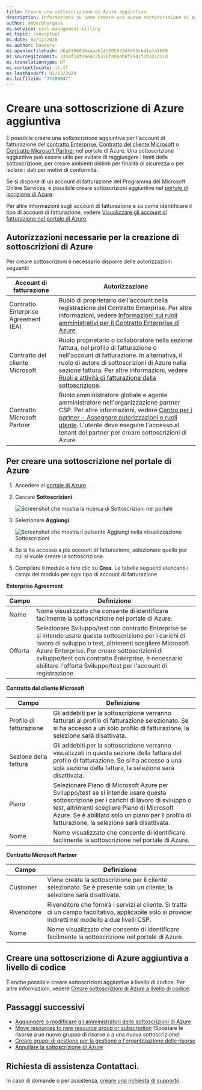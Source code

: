 ```yaml
---
title: Creare una sottoscrizione di Azure aggiuntiva
description: Informazioni su come creare una nuova sottoscrizione di Azure nel portale di Azure.
author: amberbhargava
ms.service: cost-management-billing
ms.topic: conceptual
ms.date: 02/12/2020
ms.author: banders
ms.openlocfilehash: d6a8196816aaaa61458050334f605cb41afa16b9
ms.sourcegitcommit: 333af18fa9e4c2b376fa9aeb8f7941f1b331c11d
ms.translationtype: HT
ms.contentlocale: it-IT
ms.lasthandoff: 02/13/2020
ms.locfileid: "77200847"
---
```

# <a name="create-an-additional-azure-subscription"></a>Creare una sottoscrizione di Azure aggiuntiva

È possibile creare una sottoscrizione aggiuntiva per l'account di fatturazione del [contratto Enterprise](https://azure.microsoft.com/pricing/enterprise-agreement/), [Contratto del cliente Microsoft](https://azure.microsoft.com/pricing/purchase-options/microsoft-customer-agreement/) o [Contratto Microsoft Partner](https://www.microsoft.com/licensing/news/introducing-microsoft-partner-agreement) nel portale di Azure. Una sottoscrizione aggiuntiva può essere utile per evitare di raggiungere i limiti della sottoscrizione, per creare ambienti distinti per finalità di sicurezza o per isolare i dati per motivi di conformità.

Se si dispone di un account di fatturazione del Programma dei Microsoft Online Services, è possibile creare sottoscrizioni aggiuntive nel [portale di iscrizione di Azure](https://account.azure.com/signup?offer=ms-azr-0003p).

Per altre informazioni sugli account di fatturazione e su come identificare il tipo di account di fatturazione, vedere [Visualizzare gli account di fatturazione nel portale di Azure](view-all-accounts.md).

## <a name="permission-required-to-create-azure-subscriptions"></a>Autorizzazioni necessarie per la creazione di sottoscrizioni di Azure

Per creare sottoscrizioni è necessario disporre delle autorizzazioni seguenti:

|Account di fatturazione  |Autorizzazione  |
|---------|---------|
|Contratto Enterprise Agreement (EA) |  Ruolo di proprietario dell'account nella registrazione del Contratto Enterprise. Per altre informazioni, vedere [Informazioni sui ruoli amministrativi per il Contratto Enterprise di Azure](understand-ea-roles.md).    |
|Contratto del cliente Microsoft |  Ruolo proprietario o collaboratore nella sezione fattura, nel profilo di fatturazione o nell'account di fatturazione. In alternativa, il ruolo di autore di sottoscrizioni di Azure nella sezione fattura.  Per altre informazioni, vedere [Ruoli e attività di fatturazione della sottoscrizione](understand-mca-roles.md#subscription-billing-roles-and-tasks).    |
|Contratto Microsoft Partner |   Ruolo amministratore globale e agente amministratore nell'organizzazione partner CSP. Per altre informazioni, vedere [Centro per i partner - Assegnare autorizzazioni e ruoli utente](https://docs.microsoft.com/partner-center/permissions-overview).  L'utente deve eseguire l'accesso al tenant del partner per creare sottoscrizioni di Azure.   |

## <a name="create-a-subscription-in-the-azure-portal"></a>Per creare una sottoscrizione nel portale di Azure

1. Accedere al [portale di Azure](https://portal.azure.com).
1. Cercare **Sottoscrizioni**.

   ![Screenshot che mostra la ricerca di Sottoscrizioni nel portale](./media/create-subscription/billing-search-subscription-portal.png)

1. Selezionare **Aggiungi**.

   ![Screenshot che mostra il pulsante Aggiungi nella visualizzazione Sottoscrizioni](./media/create-subscription/subscription-add.png)

1. Se si ha accesso a più account di fatturazione, selezionare quello per cui si vuole creare la sottoscrizione.

1. Compilare il modulo e fare clic su **Crea**. Le tabelle seguenti elencano i campi del modulo per ogni tipo di account di fatturazione.

**Enterprise Agreement**

|Campo  |Definizione  |
|---------|---------|
|Nome     | Nome visualizzato che consente di identificare facilmente la sottoscrizione nel portale di Azure.  |
|Offerta     | Selezionare Sviluppo/test con contratto Enterprise se si intende usare questa sottoscrizione per i carichi di lavoro di sviluppo o test, altrimenti scegliere Microsoft Azure Enterprise. Per creare sottoscrizioni di sviluppo/test con contratto Enterprise, è necessario abilitare l'offerta Sviluppo/test per l'account di registrazione.|

**Contratto del cliente Microsoft**

|Campo  |Definizione  |
|---------|---------|
|Profilo di fatturazione     | Gli addebiti per la sottoscrizione verranno fatturati al profilo di fatturazione selezionato. Se si ha accesso a un solo profilo di fatturazione, la selezione sarà disattivata.     |
|Sezione della fattura     | Gli addebiti per la sottoscrizione verranno visualizzati in questa sezione della fattura del profilo di fatturazione. Se si ha accesso a una sola sezione della fattura, la selezione sarà disattivata.  |
|Piano     | Selezionare Piano di Microsoft Azure per Sviluppo/test se si intende usare questa sottoscrizione per i carichi di lavoro di sviluppo o test, altrimenti scegliere Piano di Microsoft Azure. Se è abilitato solo un piano per il profilo di fatturazione, la selezione sarà disattivata.  |
|Nome     | Nome visualizzato che consente di identificare facilmente la sottoscrizione nel portale di Azure.  |

**Contratto Microsoft Partner**

|Campo  |Definizione  |
|---------|---------|
|Customer    | Viene creata la sottoscrizione per il cliente selezionato. Se è presente solo un cliente, la selezione sarà disattivata.  |
|Rivenditore    | Rivenditore che fornirà i servizi al cliente. Si tratta di un campo facoltativo, applicabile solo ai provider indiretti nel modello a due livelli CSP. |
|Nome     | Nome visualizzato che consente di identificare facilmente la sottoscrizione nel portale di Azure.  |

## <a name="create-an-additional-azure-subscription-programmatically"></a>Creare una sottoscrizione di Azure aggiuntiva a livello di codice

È anche possibile creare sottoscrizioni aggiuntive a livello di codice. Per altre informazioni, vedere [Creare sottoscrizioni di Azure a livello di codice](../../azure-resource-manager/management/programmatically-create-subscription.md).

## <a name="next-steps"></a>Passaggi successivi

- [Aggiungere o modificare gli amministratori delle sottoscrizioni di Azure](add-change-subscription-administrator.md)
- [Move resources to new resource group or subscription](../../azure-resource-manager/management/move-resource-group-and-subscription.md) (Spostare le risorse a un nuovo gruppo di risorse o a una nuova sottoscrizione)
- [Creare gruppi di gestione per la gestione e l'organizzazione delle risorse](../../governance/management-groups/create.md)
- [Annullare la sottoscrizione di Azure](cancel-azure-subscription.md)

## <a name="need-help-contact-us"></a>Richiesta di assistenza Contattaci.

In caso di domande o per assistenza, [creare una richiesta di supporto](https://go.microsoft.com/fwlink/?linkid=2083458).

